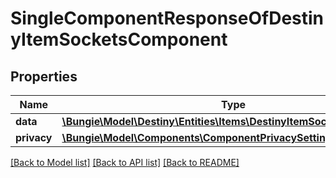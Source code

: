 # SingleComponentResponseOfDestinyItemSocketsComponent

## Properties
Name | Type | Description | Notes
------------ | ------------- | ------------- | -------------
**data** | [**\Bungie\Model\Destiny\Entities\Items\DestinyItemSocketsComponent**](DestinyItemSocketsComponent.md) |  | [optional] 
**privacy** | [**\Bungie\Model\Components\ComponentPrivacySetting**](ComponentPrivacySetting.md) |  | [optional] 

[[Back to Model list]](../README.md#documentation-for-models) [[Back to API list]](../README.md#documentation-for-api-endpoints) [[Back to README]](../README.md)


